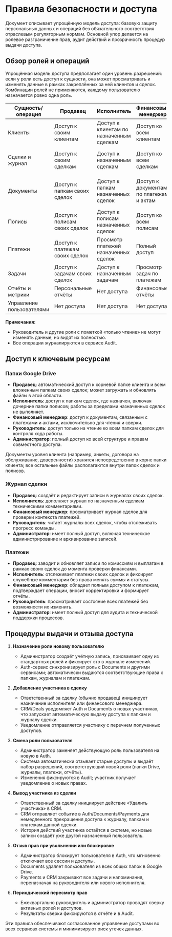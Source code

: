 # Правила безопасности и доступа

Документ описывает упрощённую модель доступа: базовую защиту персональных данных и операций без обязательного соответствия отраслевым регуляторным нормам. Основной упор делается на ролевое разграничение прав, аудит действий и прозрачность процедур выдачи доступа.

## Обзор ролей и операций

Упрощённая модель доступа предполагает один уровень разрешений: если у роли есть доступ к сущности, она может просматривать и изменять данные в рамках закреплённых за ней клиентов и сделок. Комбинации ролей не применяются, каждому пользователю назначается ровно одна роль.

| Сущность/операция | Продавец | Исполнитель | Финансовый менеджер | Руководитель | Администратор |
| --- | --- | --- | --- | --- | --- |
| Клиенты | Доступ к своим клиентам | Доступ к клиентам по назначенным сделкам | Доступ ко всем клиентам | Доступ ко всем клиентам | Полный доступ |
| Сделки и журнал | Доступ к своим сделкам | Доступ к назначенным сделкам | Доступ ко всем сделкам | Доступ ко всем сделкам (только чтение) | Полный доступ |
| Документы | Доступ к папкам своих сделок | Доступ к папкам назначенных сделок | Доступ к документам по платежам и актам | Доступ к документам всех сделок (только чтение) | Полный доступ |
| Полисы | Доступ к полисам своих сделок | Доступ к полисам назначенных сделок | Доступ ко всем полисам | Просмотр всех полисов | Полный доступ |
| Платежи | Доступ к платежам своих сделок | Просмотр платежей назначенных сделок | Полный доступ | Просмотр всех платежей | Полный доступ |
| Задачи | Доступ к задачам своих сделок | Доступ к назначенным задачам | Просмотр задач по платежам | Просмотр задач | Полный доступ |
| Отчёты и метрики | Персональные отчёты | Нет доступа | Финансовые отчёты | Все отчёты | Все отчёты |
| Управление пользователями | Нет доступа | Нет доступа | Нет доступа | Нет доступа | Полный доступ |

**Примечания:**
- Руководитель и другие роли с пометкой «только чтение» не могут изменять данные, но видят их полностью.
- Все операции журналируются в сервисе Audit.

## Доступ к ключевым ресурсам

### Папки Google Drive
- **Продавец**: автоматический доступ к корневой папке клиента и всем вложенным папкам своих сделок; может загружать и обновлять файлы в этой области.
- **Исполнитель**: доступ к папкам сделок, где назначен, включая дочерние папки полисов; работы за пределами назначенных сделок не выполняет.
- **Финансовый менеджер**: доступ к документам, связанным с платежами и актами, исключительно для чтения и сверки.
- **Руководитель**: доступ только на чтение ко всем папкам сделок для контроля хода работы.
- **Администратор**: полный доступ ко всей структуре и правам совместного доступа.

Документы уровня клиента (например, анкеты, договора на обслуживание, доверенности) хранятся непосредственно в корне папки клиента; все остальные файлы располагаются внутри папок сделок и полисов.

### Журнал сделки
- **Продавец**: создаёт и редактирует записи в журналах своих сделок.
- **Исполнитель**: дополняет журнал по назначенным сделкам техническими комментариями.
- **Финансовый менеджер**: просматривает журнал сделок для проверки контекста платежей.
- **Руководитель**: читает журналы всех сделок, чтобы отслеживать прогресс команды.
- **Администратор**: имеет полный доступ, включая техническое администрирование и архивирование записей.

### Платежи
- **Продавец**: заводит и обновляет записи по комиссиям и выплатам в рамках своих сделок до момента проверки финансами.
- **Исполнитель**: отслеживает платежи своих сделок и фиксирует служебные комментарии без права менять суммы и статусы.
- **Финансовый менеджер**: обладает полным доступом к платежам, подтверждает операции, вносит корректировки и формирует отчёты.
- **Руководитель**: просматривает состояние всех платежей без возможности их изменить.
- **Администратор**: имеет полный доступ для аудита и технической поддержки процессов.

## Процедуры выдачи и отзыва доступа

1. **Назначение роли новому пользователю**
   - Администратор создаёт учётную запись, присваивает одну из стандартных ролей и фиксирует это в журнале изменений.
   - Auth-сервис синхронизирует роль с Documents и другими сервисами; автоматически выдаются соответствующие права к папкам, журналам и платежам.

2. **Добавление участника в сделку**
   - Ответственный за сделку (обычно продавец) инициирует назначение исполнителя или финансового менеджера.
   - CRM/Deals уведомляет Auth и Documents о новых участниках, что запускает автоматическую выдачу доступа к папкам и журналу сделки.
   - Уведомление отправляется участнику с перечнем полученных доступов.

3. **Смена роли пользователя**
   - Администратор заменяет действующую роль пользователя на новую в Auth.
   - Система автоматически отзывает старые доступы и выдаёт набор разрешений, соответствующий новой роли (папки Drive, журналы, платежи, отчёты).
   - Изменения фиксируются в Audit; участник получает уведомление о новых правах.

4. **Вывод участника из сделки**
   - Ответственный за сделку инициирует действие «Удалить участника» в CRM.
   - CRM отправляет событие в Auth/Documents/Payments для немедленного прекращения доступа к журналу, папкам и платежам данной сделки.
   - История действий участника остаётся в системе, но новые записи создаёт уже другой назначенный пользователь.

5. **Отзыв прав при увольнении или блокировке**
   - Администратор блокирует пользователя в Auth, что мгновенно отключает все сессии и доступы.
   - Documents удаляет пользователя из всех общих папок в Google Drive.
   - Payments и CRM закрывают все задачи и напоминания, переназначая на руководителя или нового исполнителя.

6. **Периодический пересмотр прав**
   - Ежеквартально руководитель и администратор проводят сверку активных ролей и доступов.
   - Результаты сверки фиксируются в отчёте и в Audit.

Эти правила обеспечивают согласованное управление доступами во всех сервисах системы и минимизируют риск утечек данных.
